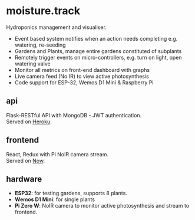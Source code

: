 # moisture.track

Hydroponics management and visualiser.

* Event based system notifies when an action needs completing e.g. watering, re-seeding
* Gardens and Plants, manage entire gardens constituted of subplants
* Remotely trigger events on micro-controllers, e.g. turn on light, open watering valve
* Monitor all metrics on front-end dashboard with graphs
* Live camera feed (No IR) to view active photosynthesis
* Code support for ESP-32, Wemos D1 Mini & Raspberry Pi

## api

Flask-RESTful API with MongoDB - JWT authentication.  
Served on [Heroku](https://www.heroku.com/).

## frontend

React, Redux with Pi NoIR camera stream.  
Served on [Now](https://zeit.co/home).

## hardware

* __ESP32__: for testing gardens, supports 8 plants. 
* __Wemos D1 Mini__: for single plants
* __Pi Zero W__: NoIR camera to monitor active photosynthesis and stream to frontend.
